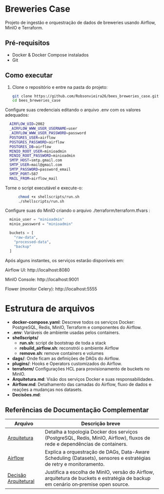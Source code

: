 # Breweries Case

Projeto de ingestão e orquestração de dados de breweries usando Airflow, MinIO e Terraform.
## Pré-requisitos

- Docker & Docker Compose instalados  
- Git  
## Como executar

1. Clone o repositório e entre na pasta do projeto:
   ```bash
   git clone https://github.com/Robsonvieira26/bees_breweries_case.git
   cd bees_breweries_case
   ```
Configure suas credenciais editando o arquivo .env com os valores adequados:

  ```bash
    AIRFLOW_UID=2002
    _AIRFLOW_WWW_USER_USERNAME=user
    _AIRFLOW_WWW_USER_PASSWORD=password
    POSTGRES_USER=airflow
    POSTGRES_PASSWORD=airflow
    POSTGRES_DB=airflow
    MINIO_ROOT_USER=minioadmin
    MINIO_ROOT_PASSWORD=minioadmin
    SMTP_HOST=smtp.gmail.com
    SMTP_USER=mail@gmail.com
    SMTP_PASSWORD=password_email
    SMTP_PORT=587
    MAIL_FROM=airflow_mail
  ```

Torne o script executável e execute-o:

  ```bash
        chmod +x shellscripts/run.sh
        ./shellscripts/run.sh
```
Configure suas do MinIO criando o arquivo ./terraform/terraform.tfvars :
  ```terraform
    minio_user = "minioadmin"
    minio_password = "minioadmin"

    buckets = [
      "raw-data",
      "processed-data",
      "backup"
    ]
  ```

Após alguns instantes, os serviços estarão disponíveis em:

Airflow UI: http://localhost:8080

MinIO Console: http://localhost:9001

Flower (monitor Celery): http://localhost:5555

# Estrutura de arquivos
- **docker-compose.yaml**: Descreve todos os serviços Docker: PostgreSQL, Redis, MinIO, Terraform e componentes do Airflow.
- **.env**: Variáveis de ambiente usadas pelos containers.
- **shellscripts/**
	- **run.sh**: script de bootstrap de toda a stack
	- **rebuild_airflow.sh**: reconstrói o ambiente Airflow
	- **remove.sh**: remove containers e volumes
- **dags/**: Onde ficam as definições de DAGs do Airflow.
- **plugins/**: Hooks e Operators customizados do Airflow.
- **terraform/** Configurações HCL para provisionamento de buckets no MinIO.
- **Arquitetura.md**: Visão dos serviços Docker e suas responsabilidades.
- **Airflow.md**: Detalhamento das camadas do Airflow, fluxo de dados e reações a mudanças nos datasets.
- **Decisões.md**: 

## Referências de Documentação Complementar

| Arquivo         | Descrição breve                                                                 |
|-----------------|---------------------------------------------------------------------------------|
| [Arquitetura](Arquitetura.md) | Detalha a topologia Docker dos serviços (PostgreSQL, Redis, MinIO, Airflow), fluxos de rede e dependências de containers. |
| [Airflow](Airflow.md)   | Explica a orquestração de DAGs, Data-Aware Scheduling (Datasets), sensores e estratégias de retry e monitoramento. |
| [Decisão Arquitetural](Decisão_Arquitetural.md) | Justifica a escolha de MinIO, versão do Airflow, arquitetura de buckets e estratégia de backup em cenário on‑premise open source. | Explica a orquestração de DAGs, Data-Aware Scheduling (Datasets), sensores e estratégias de retry e monitoramento. |
